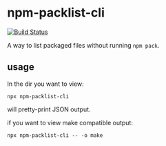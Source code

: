 # npm-packlist-cli

[![Build Status](https://travis-ci.org/intel-hpdd/npm-packlist-cli.svg?branch=master)](https://travis-ci.org/intel-hpdd/npm-packlist-cli)

A way to list packaged files without running `npm pack`.

## usage

In the dir you want to view:

`npx npm-packlist-cli`

will pretty-print JSON output.

if you want to view make compatible output:

`npx npm-packlist-cli -- -o make`
